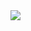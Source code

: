 <a href="">
  <img align="center" src="https://github-readme-stats.vercel.app/api/top-langs/?username=FelipeCarvalhoSilva&theme=dark&hide_border=false&include_all_commits=true&count_private=false&layout=compact&card_width=540&langs_count=10" />
</a>

